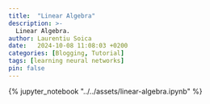 ```yaml
---
title:  "Linear Algebra"
description: >-
  Linear Algebra.
author: Laurentiu Soica
date:   2024-10-08 11:08:03 +0200
categories: [Blogging, Tutorial]
tags: [learning neural networks]
pin: false
---
```


{% jupyter_notebook "../../assets/linear-algebra.ipynb" %}